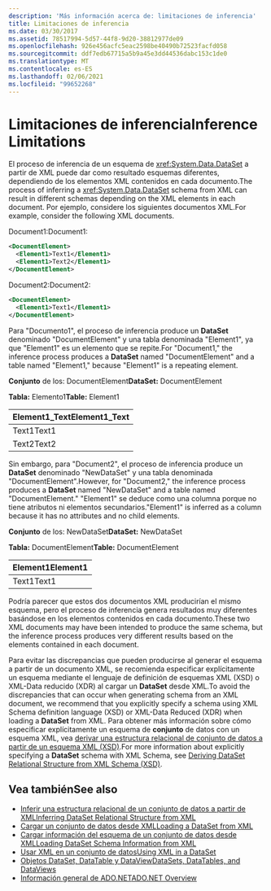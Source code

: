 ```yaml
---
description: 'Más información acerca de: limitaciones de inferencia'
title: Limitaciones de inferencia
ms.date: 03/30/2017
ms.assetid: 78517994-5d57-44f8-9d20-38812977de09
ms.openlocfilehash: 926e456acfc5eac2598be40490b72523facfd058
ms.sourcegitcommit: ddf7edb67715a5b9a45e3dd44536dabc153c1de0
ms.translationtype: MT
ms.contentlocale: es-ES
ms.lasthandoff: 02/06/2021
ms.locfileid: "99652268"
---
```

# <a name="inference-limitations"></a><span data-ttu-id="0295d-103">Limitaciones de inferencia</span><span class="sxs-lookup"><span data-stu-id="0295d-103">Inference Limitations</span></span>

<span data-ttu-id="0295d-104">El proceso de inferencia de un esquema de <xref:System.Data.DataSet> a partir de XML puede dar como resultado esquemas diferentes, dependiendo de los elementos XML contenidos en cada documento.</span><span class="sxs-lookup"><span data-stu-id="0295d-104">The process of inferring a <xref:System.Data.DataSet> schema from XML can result in different schemas depending on the XML elements in each document.</span></span> <span data-ttu-id="0295d-105">Por ejemplo, considere los siguientes documentos XML.</span><span class="sxs-lookup"><span data-stu-id="0295d-105">For example, consider the following XML documents.</span></span>  
  
 <span data-ttu-id="0295d-106">Document1:</span><span class="sxs-lookup"><span data-stu-id="0295d-106">Document1:</span></span>  
  
```xml  
<DocumentElement>  
  <Element1>Text1</Element1>  
  <Element1>Text2</Element1>  
</DocumentElement>  
```  
  
 <span data-ttu-id="0295d-107">Document2:</span><span class="sxs-lookup"><span data-stu-id="0295d-107">Document2:</span></span>  
  
```xml  
<DocumentElement>  
  <Element1>Text1</Element1>  
</DocumentElement>  
```  
  
 <span data-ttu-id="0295d-108">Para "Documento1", el proceso de inferencia produce un **DataSet** denominado "DocumentElement" y una tabla denominada "Element1", ya que "Element1" es un elemento que se repite.</span><span class="sxs-lookup"><span data-stu-id="0295d-108">For "Document1," the inference process produces a **DataSet** named "DocumentElement" and a table named "Element1," because "Element1" is a repeating element.</span></span>  
  
 <span data-ttu-id="0295d-109">**Conjunto** de los: DocumentElement</span><span class="sxs-lookup"><span data-stu-id="0295d-109">**DataSet:** DocumentElement</span></span>  
  
 <span data-ttu-id="0295d-110">**Tabla:** Elemento1</span><span class="sxs-lookup"><span data-stu-id="0295d-110">**Table:** Element1</span></span>  
  
|<span data-ttu-id="0295d-111">Element1_Text</span><span class="sxs-lookup"><span data-stu-id="0295d-111">Element1_Text</span></span>|  
|--------------------|  
|<span data-ttu-id="0295d-112">Text1</span><span class="sxs-lookup"><span data-stu-id="0295d-112">Text1</span></span>|  
|<span data-ttu-id="0295d-113">Text2</span><span class="sxs-lookup"><span data-stu-id="0295d-113">Text2</span></span>|  
  
 <span data-ttu-id="0295d-114">Sin embargo, para "Document2", el proceso de inferencia produce un **DataSet** denominado "NewDataSet" y una tabla denominada "DocumentElement".</span><span class="sxs-lookup"><span data-stu-id="0295d-114">However, for "Document2," the inference process produces a **DataSet** named "NewDataSet" and a table named "DocumentElement."</span></span> <span data-ttu-id="0295d-115">"Element1" se deduce como una columna porque no tiene atributos ni elementos secundarios.</span><span class="sxs-lookup"><span data-stu-id="0295d-115">"Element1" is inferred as a column because it has no attributes and no child elements.</span></span>  
  
 <span data-ttu-id="0295d-116">**Conjunto** de los: NewDataSet</span><span class="sxs-lookup"><span data-stu-id="0295d-116">**DataSet:** NewDataSet</span></span>  
  
 <span data-ttu-id="0295d-117">**Tabla:** DocumentElement</span><span class="sxs-lookup"><span data-stu-id="0295d-117">**Table:** DocumentElement</span></span>  
  
|<span data-ttu-id="0295d-118">Element1</span><span class="sxs-lookup"><span data-stu-id="0295d-118">Element1</span></span>|  
|--------------|  
|<span data-ttu-id="0295d-119">Text1</span><span class="sxs-lookup"><span data-stu-id="0295d-119">Text1</span></span>|  
  
 <span data-ttu-id="0295d-120">Podría parecer que estos dos documentos XML producirían el mismo esquema, pero el proceso de inferencia genera resultados muy diferentes basándose en los elementos contenidos en cada documento.</span><span class="sxs-lookup"><span data-stu-id="0295d-120">These two XML documents may have been intended to produce the same schema, but the inference process produces very different results based on the elements contained in each document.</span></span>  
  
 <span data-ttu-id="0295d-121">Para evitar las discrepancias que pueden producirse al generar el esquema a partir de un documento XML, se recomienda especificar explícitamente un esquema mediante el lenguaje de definición de esquemas XML (XSD) o XML-Data reducido (XDR) al cargar un **DataSet** desde XML.</span><span class="sxs-lookup"><span data-stu-id="0295d-121">To avoid the discrepancies that can occur when generating schema from an XML document, we recommend that you explicitly specify a schema using XML Schema definition language (XSD) or XML-Data Reduced (XDR) when loading a **DataSet** from XML.</span></span> <span data-ttu-id="0295d-122">Para obtener más información sobre cómo especificar explícitamente un esquema de **conjunto** de datos con un esquema XML, vea [derivar una estructura relacional de conjunto de datos a partir de un esquema XML (XSD)](deriving-dataset-relational-structure-from-xml-schema-xsd.md).</span><span class="sxs-lookup"><span data-stu-id="0295d-122">For more information about explicitly specifying a **DataSet** schema with XML Schema, see [Deriving DataSet Relational Structure from XML Schema (XSD)](deriving-dataset-relational-structure-from-xml-schema-xsd.md).</span></span>  
  
## <a name="see-also"></a><span data-ttu-id="0295d-123">Vea también</span><span class="sxs-lookup"><span data-stu-id="0295d-123">See also</span></span>

- [<span data-ttu-id="0295d-124">Inferir una estructura relacional de un conjunto de datos a partir de XML</span><span class="sxs-lookup"><span data-stu-id="0295d-124">Inferring DataSet Relational Structure from XML</span></span>](inferring-dataset-relational-structure-from-xml.md)
- [<span data-ttu-id="0295d-125">Cargar un conjunto de datos desde XML</span><span class="sxs-lookup"><span data-stu-id="0295d-125">Loading a DataSet from XML</span></span>](loading-a-dataset-from-xml.md)
- [<span data-ttu-id="0295d-126">Cargar información del esquema de un conjunto de datos desde XML</span><span class="sxs-lookup"><span data-stu-id="0295d-126">Loading DataSet Schema Information from XML</span></span>](loading-dataset-schema-information-from-xml.md)
- [<span data-ttu-id="0295d-127">Usar XML en un conjunto de datos</span><span class="sxs-lookup"><span data-stu-id="0295d-127">Using XML in a DataSet</span></span>](using-xml-in-a-dataset.md)
- [<span data-ttu-id="0295d-128">Objetos DataSet, DataTable y DataView</span><span class="sxs-lookup"><span data-stu-id="0295d-128">DataSets, DataTables, and DataViews</span></span>](index.md)
- [<span data-ttu-id="0295d-129">Información general de ADO.NET</span><span class="sxs-lookup"><span data-stu-id="0295d-129">ADO.NET Overview</span></span>](../ado-net-overview.md)
